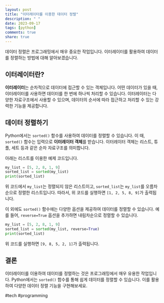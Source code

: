 ```yaml
---
layout: post
title: "이터레이터를 이용한 데이터 정렬"
description: " "
date: 2023-09-17
tags: [python]
comments: true
share: true
---
```


데이터 정렬은 프로그래밍에서 매우 중요한 작업입니다. 이터레이터를 활용하여 데이터를 정렬하는 방법에 대해 알아보겠습니다.

## 이터레이터란?

**이터레이터**는 순차적으로 데이터에 접근할 수 있는 객체입니다. 어떤 데이터가 있을 때, 이터레이터를 사용하면 데이터를 한 번에 하나씩 처리할 수 있습니다. 이터레이터는 다양한 자료구조에서 사용할 수 있으며, 데이터의 순서에 따라 접근하고 처리할 수 있는 강력한 기능을 제공합니다.

## 데이터 정렬하기

Python에서는 `sorted()` 함수를 사용하여 데이터를 정렬할 수 있습니다. 이 때, `sorted()` 함수는 입력으로 **이터레이터 객체**를 받습니다. 이터레이터 객체는 리스트, 튜플, 세트 등과 같은 순차 자료구조를 의미합니다.

아래는 리스트를 이용한 예제 코드입니다.

```python
my_list = [5, 2, 8, 1, 9]
sorted_list = sorted(my_list)
print(sorted_list)
```

위 코드에서 `my_list`는 정렬되지 않은 리스트이고, `sorted_list`는 `my_list`를 오름차순으로 정렬한 리스트입니다. 따라서, 위 코드를 실행하면 `[1, 2, 5, 8, 9]`가 출력됩니다.

이 외에도 `sorted()` 함수에는 다양한 옵션을 제공하여 데이터를 정렬할 수 있습니다. 예를 들어, `reverse=True` 옵션을 추가하면 내림차순으로 정렬할 수 있습니다.

```python
my_list = [5, 2, 8, 1, 9]
sorted_list = sorted(my_list, reverse=True)
print(sorted_list)
```

위 코드를 실행하면 `[9, 8, 5, 2, 1]`가 출력됩니다.

## 결론

이터레이터를 이용하여 데이터를 정렬하는 것은 프로그래밍에서 매우 유용한 작업입니다. Python에서는 `sorted()` 함수를 통해 쉽게 데이터를 정렬할 수 있습니다. 이를 활용하여 다양한 데이터 정렬 기능을 구현해보세요.

#tech #programming
